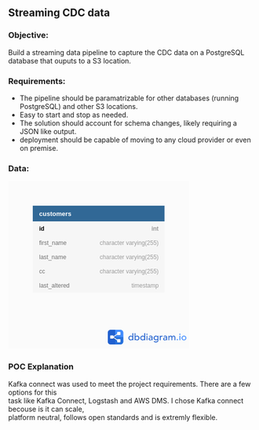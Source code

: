 ## Streaming CDC data

### Objective:  
Build a streaming data pipeline to capture the CDC data on a PostgreSQL database that ouputs to a S3 location.

### Requirements:
* The pipeline should be paramatrizable for other databases (running PostgreSQL) and other S3 locations.
* Easy to start and stop as needed.
* The solution should account for schema changes, likely requiring a JSON like output.
* deployment should be capable of moving to any cloud provider or even on premise.

### Data:
![schema](schema.png)

### POC Explanation

Kafka connect was used to meet the project requirements. There are a few options for this   
task like Kafka Connect, Logstash and AWS DMS. I chose Kafka connect becouse is it can scale,   
platform neutral, follows open standards and is extremly flexible.  
